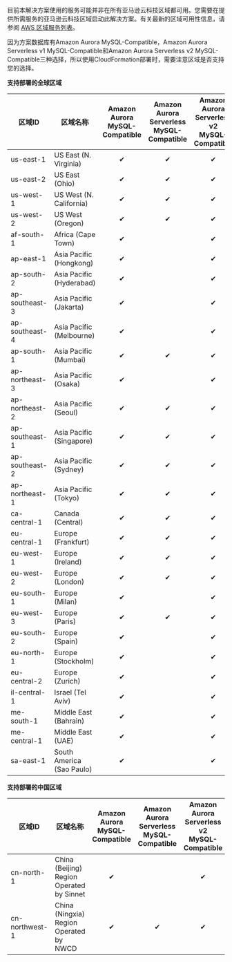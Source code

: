 
目前本解决方案使用的服务可能并非在所有亚马逊云科技区域都可用。您需要在提供所需服务的亚马逊云科技区域启动此解决方案。有关最新的区域可用性信息，请参阅 [AWS 区域服务列表][services]。

因为方案数据库有Amazon Aurora MySQL-Compatible，Amazon Aurora Serverless v1 MySQL-Compatible和Amazon Aurora Serverless v2 MySQL-Compatible三种选择，所以使用CloudFormation部署时，需要注意区域是否支持您的选择。

**支持部署的全球区域**

| 区域ID         | 区域名称       | Amazon Aurora MySQL-Compatible  | Amazon Aurora Serverless MySQL-Compatible |Amazon Aurora Serverless v2 MySQL-Compatible |
| -------------- | ------------------------ | :------------: | :----------------------: | :----------------------: |
| us-east-1      | US East (N. Virginia)    |   &#10004;     |       &#10004;           |  &#10004;           |
| us-east-2      | US East (Ohio)           |   &#10004;     |       &#10004;           |  &#10004;           |
| us-west-1      | US West (N. California)  |   &#10004;     |       &#10004;           |  &#10004;           |
| us-west-2      | US West (Oregon)         |   &#10004;     |       &#10004;           |  &#10004;           |
| af-south-1     | Africa (Cape Town)       |   &#10004;     |                          |  &#10004;           |
| ap-east-1      | Asia Pacific (Hongkong)  |   &#10004;     |                          |  &#10004;           |
| ap-south-2     | Asia Pacific (Hyderabad) |   &#10004;     |                          |  &#10004;           |
| ap-southeast-3 | Asia Pacific (Jakarta)   |   &#10004;     |                          |  &#10004;           |
| ap-southeast-4 | Asia Pacific (Melbourne) |   &#10004;     |                          |  &#10004;           |
| ap-south-1     | Asia Pacific (Mumbai)    |   &#10004;     |       &#10004;           |  &#10004;           |
| ap-northeast-3 | Asia Pacific (Osaka)     |   &#10004;     |                          |  &#10004;           |
| ap-northeast-2 | Asia Pacific (Seoul)     |   &#10004;     |       &#10004;           |  &#10004;           |
| ap-southeast-1 | Asia Pacific (Singapore) |   &#10004;     |       &#10004;           |  &#10004;           |
| ap-southeast-2 | Asia Pacific (Sydney)    |   &#10004;     |       &#10004;           |  &#10004;           |
| ap-northeast-1 | Asia Pacific (Tokyo)     |   &#10004;     |       &#10004;           |  &#10004;           |
| ca-central-1   | Canada (Central)         |   &#10004;     |       &#10004;           |  &#10004;           |
| eu-central-1   | Europe (Frankfurt)       |   &#10004;     |       &#10004;           |  &#10004;           |
| eu-west-1      | Europe (Ireland)         |   &#10004;     |       &#10004;           |  &#10004;           |
| eu-west-2      | Europe (London)          |   &#10004;     |       &#10004;           |  &#10004;           |
| eu-south-1     | Europe (Milan)           |   &#10004;     |                          |  &#10004;           |
| eu-west-3      | Europe (Paris)           |   &#10004;     |       &#10004;           |  &#10004;           |
| eu-south-2     | Europe (Spain)           |   &#10004;     |                          |  &#10004;           |
| eu-north-1     | Europe (Stockholm)       |   &#10004;     |                          |  &#10004;           |
| eu-central-2   | Europe (Zurich)          |   &#10004;     |                          |  &#10004;           |
| il-central-1   | Israel (Tel Aviv)        |   &#10004;     |                          |  &#10004;           |
| me-south-1     | Middle East (Bahrain)	|   &#10004;     |                          |  &#10004;           |
| me-central-1   | Middle East (UAE)	    |   &#10004;     |                          |  &#10004;           |
| sa-east-1      | South America (Sao Paulo)|   &#10004;     |                          |  &#10004;           |

**支持部署的中国区域**

| 区域ID         | 区域名称                        | Amazon Aurora MySQL-Compatible | Amazon Aurora Serverless MySQL-Compatible |Amazon Aurora Serverless v2 MySQL-Compatible |
| -------------- | ----------------------------------------- | :------------: | :----------------------: | :----------------------: |
| cn-north-1     | China (Beijing) Region Operated by Sinnet |   &#10004;     |                          |       &#10004;           |
| cn-northwest-1 | China (Ningxia) Region Operated by NWCD   |   &#10004;     |       &#10004;           |       &#10004;           |


[services]: https://aws.amazon.com/about-aws/global-infrastructure/regional-product-services/?nc1=h_ls